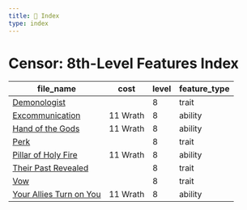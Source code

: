 ```yaml
---
title: 📑 Index
type: index
---
```


# Censor: 8th-Level Features Index

| file_name                                                     | cost     | level | feature_type |
| ------------------------------------------------------------- | -------- | ----- | ------------ |
| [Demonologist](../Demonologist)                               |          | 8     | trait        |
| [Excommunication](../Excommunication)                         | 11 Wrath | 8     | ability      |
| [Hand of the Gods](../Hand%20of%20the%20Gods)                 | 11 Wrath | 8     | ability      |
| [Perk](../Perk)                                               |          | 8     | trait        |
| [Pillar of Holy Fire](../Pillar%20of%20Holy%20Fire)           | 11 Wrath | 8     | ability      |
| [Their Past Revealed](../Their%20Past%20Revealed)             |          | 8     | trait        |
| [Vow](../Vow)                                                 |          | 8     | trait        |
| [Your Allies Turn on You](../Your%20Allies%20Turn%20on%20You) | 11 Wrath | 8     | ability      |
